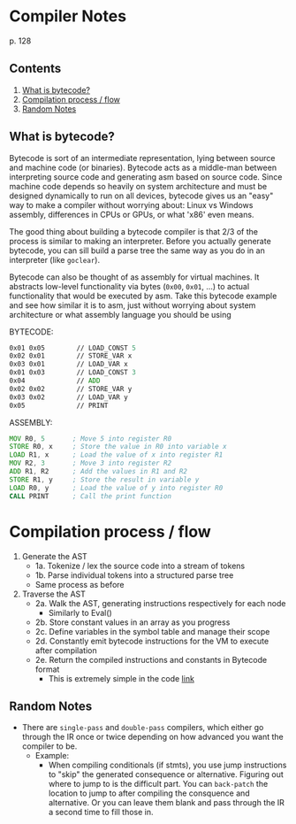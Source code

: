 # Compiler Notes

p. 128

## Contents
1. [What is bytecode?](#what-is-bytecode)
2. [Compilation process / flow](#compilation-process--flow)
3. [Random Notes](#random-notes)

## What is bytecode?
Bytecode is sort of an intermediate representation, lying between source and machine code (or binaries). Bytecode acts as a middle-man between interpreting source code and generating asm based on source code. Since machine code depends so heavily on system architecture and must be designed dynamically to run on all devices, bytecode gives us an "easy" way to make a compiler without worrying about: Linux vs Windows assembly, differences in CPUs or GPUs, or what 'x86' even means.

The good thing about building a bytecode compiler is that 2/3 of the process is similar to making an interpreter. Before you actually generate bytecode, you can sill build a parse tree the same way as you do in an interpreter (like `goclear`).

Bytecode can also be thought of as assembly for virtual machines. It abstracts low-level functionality via bytes (`0x00`, `0x01`, ...) to actual functionality that would be executed by asm. Take this bytecode example and see how similar it is to asm, just without worrying about system architecture or what assembly language you should be using

BYTECODE:

```asm
0x01 0x05        // LOAD_CONST 5
0x02 0x01        // STORE_VAR x
0x03 0x01        // LOAD_VAR x
0x01 0x03        // LOAD_CONST 3
0x04             // ADD
0x02 0x02        // STORE_VAR y
0x03 0x02        // LOAD_VAR y
0x05             // PRINT
```

ASSEMBLY:

```asm
MOV R0, 5       ; Move 5 into register R0
STORE R0, x     ; Store the value in R0 into variable x
LOAD R1, x      ; Load the value of x into register R1
MOV R2, 3       ; Move 3 into register R2
ADD R1, R2      ; Add the values in R1 and R2
STORE R1, y     ; Store the result in variable y
LOAD R0, y      ; Load the value of y into register R0
CALL PRINT      ; Call the print function
```

# Compilation process / flow

1. Generate the AST
    - 1a. Tokenize / lex the source code into a stream of tokens
    - 1b. Parse individual tokens into a structured parse tree
    - Same process as before
2. Traverse the AST
    - 2a. Walk the AST, generating instructions respectively for each node
        - Similarly to Eval()
    - 2b. Store constant values in an array as you progress
    - 2c. Define variables in the symbol table and manage their scope
    - 2d. Constantly emit bytecode instructions for the VM to execute after compilation
    - 2e. Return the compiled instructions and constants in Bytecode format
        - This is extremely simple in the code [link](./src/compiler/compiler.go#L250)

## Random Notes
- There are `single-pass` and `double-pass` compilers, which either go through the IR once or twice depending on how advanced you want the compiler to be.
    - Example:
      - When compiling conditionals (if stmts), you use jump instructions to "skip" the generated consequence or alternative. Figuring out where to jump to is the difficult part. You can `back-patch` the location to jump to after compiling the consquence and alternative. Or you can leave them blank and pass through the IR a second time to fill those in.